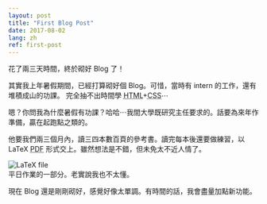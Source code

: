 ```yaml
---
layout: post
title: "First Blog Post"
date: 2017-08-02
lang: zh
ref: first-post
---
```

<p>花了兩三天時間，終於砌好 Blog 了！</p>

<p>
其實我上年暑假期間，已經打算砌好個 Blog。可惜，當時有 intern 的工作，還有堆積成山的功課。
完全抽不出時間學 <abbr title="Hypertext Markup Language">HTML</abbr>+<abbr title="Cascading Style Sheets">CSS</abbr>⋯
</p>

<p>
嗯？你問我為什麼暑假有功課？哈哈⋯我間大學既研究主任要求的。話要為來年作準備，贏在起跑點之類的。
</p>

<p>
他要我們兩三個月內，讀三四本數百頁的參考書。讀完每本後還要做練習，以 LaTeX <abbr title="Portable Document Format">PDF</abbr> 形式交上。雖然想法是不錯，但未免太不近人情了。
</p>

<!-- Add image of LaTeX document -->
<div class="container img-caption">
  <div class="col-sm-3"></div>
  <div class="col-md-6">
    <img src="https://i.imgur.com/W2k99V7.png" class="img-responsive center-block" alt="LaTeX file">
    <div class="text-center caption">
      平日作業的一部分。老實說我也不太懂。
    </div>
  </div>
</div>

<p>
現在 Blog 還是剛剛砌好，感覺好像太單調。有時間的話，我會盡量加點新功能。
</p>
